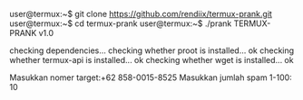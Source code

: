 user@termux:~$ git clone https://github.com/rendiix/termux-prank.git
user@termux:~$ cd termux-prank
user@termux:~$ ./prank
TERMUX-PRANK v1.0

checking dependencies...
checking whether proot is installed... ok
checking whether termux-api is installed... ok
checking whether wget is installed... ok

Masukkan nomer target:+62 858-0015-8525
Masukkan jumlah spam 1-100: 10

